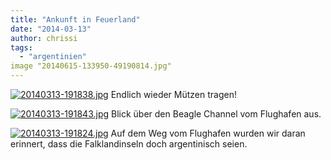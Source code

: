 ```yaml
---
title: "Ankunft in Feuerland"
date: "2014-03-13"
author: chrissi
tags: 
  - "argentinien"
image "20140615-133950-49190814.jpg"
---
```


[![20140313-191838.jpg](images/20140313-191838.jpg)](https://hafenstrand.wordpress.com/wp-content/uploads/2014/03/20140313-191838.jpg) Endlich wieder Mützen tragen!

[![20140313-191843.jpg](images/20140313-191843.jpg)](https://hafenstrand.wordpress.com/wp-content/uploads/2014/03/20140313-191843.jpg) Blick über den Beagle Channel vom Flughafen aus.

[![20140313-191824.jpg](images/20140313-191824.jpg)](https://hafenstrand.wordpress.com/wp-content/uploads/2014/03/20140313-191824.jpg) Auf dem Weg vom Flughafen wurden wir daran erinnert, dass die Falklandinseln doch argentinisch seien.
